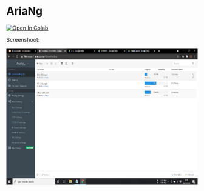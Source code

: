 # AriaNg

<a href="https://colab.research.google.com/github/javsubs91/AriaNg-for-Colab/blob/master/AriaNg%20for%20colab.ipynb" target="_parent"><img src="https://colab.research.google.com/assets/colab-badge.svg" alt="Open In Colab"/></a>

Screenshoot:


<img src="https://github.com/javsubs91/AriaNg/blob/main/Screenshot%20(349).png?raw=true" height="360px" align="left"></a>
